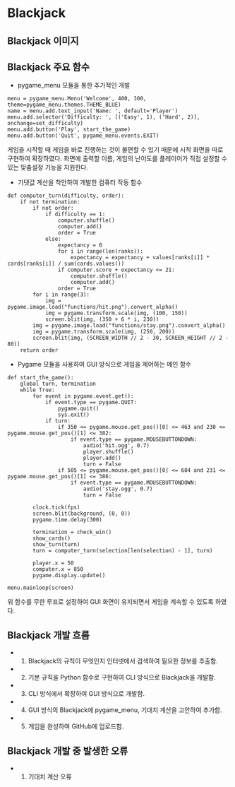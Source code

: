 # Blackjack

## Blackjack 이미지



## Blackjack 주요 함수

+ pygame_menu 모듈을 통한 추가적인 개발
```
menu = pygame_menu.Menu('Welcome', 400, 300, theme=pygame_menu.themes.THEME_BLUE)
name = menu.add.text_input('Name: ', default='Player')
menu.add.selector('Difficulty: ', [('Easy', 1), ('Hard', 2)], onchange=set_difficulty)
menu.add.button('Play', start_the_game)
menu.add.button('Quit', pygame_menu.events.EXIT)
```
게임을 시작할 때 게임을 바로 진행하는 것이 불편할 수 있기 때문에 시작 화면을 따로 구현하여 확장하였다. 화면에 출력할 이름, 게임의 난이도를 플레이어가 직접 설정할 수 있는 맞춤설정 기능을 지원한다.

+ 기댓값 계산을 착안하여 개발한 컴퓨터 작동 함수
```
def computer_turn(difficulty, order):
    if not termination:
        if not order:
            if difficulty == 1:
                computer.shuffle()
                computer.add()
                order = True
            else:
                expectancy = 0
                for i in range(len(ranks)):
                    expectancy = expectancy + values[ranks[i]] * cards[ranks[i]] / sum(cards.values())
                if computer.score + expectancy <= 21:
                    computer.shuffle()
                    computer.add()
                order = True
        for i in range(3):
            img = pygame.image.load("functions/hit.png").convert_alpha()
            img = pygame.transform.scale(img, (100, 150))
            screen.blit(img, (350 + 6 * i, 230))
        img = pygame.image.load("functions/stay.png").convert_alpha()
        img = pygame.transform.scale(img, (250, 200))
        screen.blit(img, (SCREEN_WIDTH // 2 - 30, SCREEN_HEIGHT // 2 - 80))
    return order
```

+ Pygame 모듈을 사용하여 GUI 방식으로 게임을 제어하는 메인 함수
```
def start_the_game():
    global turn, termination
    while True:
        for event in pygame.event.get():
            if event.type == pygame.QUIT:
                pygame.quit()
                sys.exit()
            if turn:
                if 350 <= pygame.mouse.get_pos()[0] <= 463 and 230 <= pygame.mouse.get_pos()[1] <= 382:
                    if event.type == pygame.MOUSEBUTTONDOWN:
                        audio('hit.ogg', 0.7)
                        player.shuffle()
                        player.add()
                        turn = False
                if 505 <= pygame.mouse.get_pos()[0] <= 684 and 231 <= pygame.mouse.get_pos()[1] <= 386:
                    if event.type == pygame.MOUSEBUTTONDOWN:
                        audio('stay.ogg', 0.7)
                        turn = False

        clock.tick(fps)
        screen.blit(background, (0, 0))
        pygame.time.delay(300)

        termination = check_win()
        show_cards()
        show_turn(turn)
        turn = computer_turn(selection[len(selection) - 1], turn)

        player.x = 50
        computer.x = 850
        pygame.display.update()
        
menu.mainloop(screen)
```
위 함수를 무한 루프로 설정하여 GUI 화면이 유지되면서 게임을 계속할 수 있도록 하였다.

## Blackjack 개발 흐름

  + 1. Blackjack의 규칙이 무엇인지 인터넷에서 검색하여 필요한 정보를 추출함.
  + 2. 기본 규칙을 Python 함수로 구현하여 CLI 방식으로 Blackjack을 개발함.
  + 3. CLI 방식에서 확장하여 GUI 방식으로 개발함.
  + 4. GUI 방식의 Blackjack에 pygame_menu, 기대치 계산을 고안하여 추가함.
  + 5. 게임을 완성하여 GitHub에 업로드함.

## Blackjack 개발 중 발생한 오류

  * 1. 기대치 계산 오류
